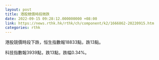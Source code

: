 ```yaml
---
layout: post
title: 港股競價時段微跌
date: 2022-09-15 09:28:12.000000000 +08:00
link: https://news.rthk.hk/rthk/ch/component/k2/1666862-20220915.htm
categories: rthk
---
```


港股競價時段下跌，恒生指數報18833點，跌13點。

科技指數報3939點，跌13點，跌幅0.34%。
